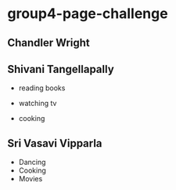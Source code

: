 # group4-page-challenge


## Chandler Wright 






## Shivani Tangellapally 


* reading books

* watching tv

* cooking







## Sri Vasavi Vipparla

* Dancing
* Cooking
* Movies
